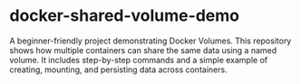 # docker-shared-volume-demo
A beginner-friendly project demonstrating Docker Volumes.  This repository shows how multiple containers can share the same data using a named volume.  It includes step-by-step commands and a simple example of creating, mounting,  and persisting data across containers.
